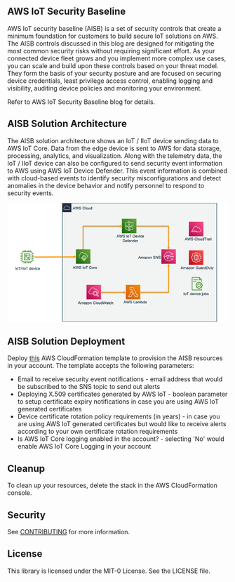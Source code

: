 ## AWS IoT Security Baseline

AWS IoT security baseline (AISB) is a set of security controls that create a minimum foundation for customers to build secure IoT solutions on AWS. The AISB controls discussed in this blog are designed for mitigating the most common security risks without requiring significant effort. As your connected device fleet grows and you implement more complex use cases, you can scale and build upon these controls based on your threat model. They form the basis of your security posture and are focused on securing device credentials, least privilege access control, enabling logging and visibility, auditing device policies and monitoring your environment.

Refer to AWS IoT Security Baseline blog for details.

## AISB Solution Architecture 

The AISB solution architecture shows an IoT / IIoT device sending data to AWS IoT Core. Data from the edge device is sent to AWS for data storage, processing, analytics, and visualization. Along with the telemetry data, the IoT / IIoT device can also be configured  to send security event information to AWS using AWS IoT Device Defender. This event information is combined with cloud-based events to identify security misconfigurations and detect anomalies in the device behavior and notify personnel to respond to security events. 

![AISB solution architecture](https://github.com/aws-samples/aws-iot-security-baseline/blob/main/images/blog_image.png)

## AISB Solution Deployment

Deploy [this](https://github.com/aws-samples/aws-iot-security-baseline/blob/main/template/aws_iot_security_baseline.yaml) AWS CloudFormation template to provision the AISB resources in your account. The template accepts the following parameters:

- Email to receive security event notifications - email address that would be subscribed to the SNS topic to send out alerts
- Deploying X.509 certificates generated by AWS IoT - boolean parameter to setup certificate expiry notifications in case you are using AWS IoT generated certificates
- Device certificate rotation policy requirements (in years) - in case you are using AWS IoT generated certificates but would like to receive alerts according to your own certificate rotation requirements
- Is AWS IoT Core logging enabled in the account? - selecting 'No' would enable AWS IoT Core Logging in your account 

## Cleanup

To clean up your resources, delete the stack in the AWS CloudFormation console.

## Security

See [CONTRIBUTING](CONTRIBUTING.md#security-issue-notifications) for more information.

## License

This library is licensed under the MIT-0 License. See the LICENSE file.

